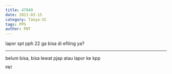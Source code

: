 ```yaml
---
title: 47049
date: 2021-03-15
category: Tanya-SC
tags: PPh
author: PNT
---
```


lapor spt pph 22 ga bisa di efiling ya?

---

belum bisa, bisa lewat pjap atau lapor ke kpp

`PNT`
